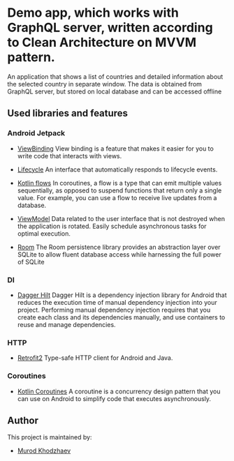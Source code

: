 # Demo app, which  works with GraphQL server, written according to Clean Architecture on MVVM pattern.

An application that shows a list of countries and detailed information about the selected country in
separate window. The data is obtained from GraphQL server, but stored on local database and can
be accessed offline

## Used libraries and features

### Android Jetpack

* [ViewBinding](https://developer.android.com/topic/libraries/view-binding) View binding is a
  feature that makes it easier for you to write code that interacts with views.

* [Lifecycle](https://developer.android.com/topic/libraries/architecture/lifecycle) An interface
  that automatically responds to lifecycle events.

* [Kotlin flows](https://developer.android.com/kotlin/flow) In coroutines, a flow is a type that can
  emit multiple values sequentially, as opposed to suspend functions that return only a single
  value. For example, you can use a flow to receive live updates from a database.

* [ViewModel](https://developer.android.com/topic/libraries/architecture/viewmodel) Data related to
  the user interface that is not destroyed when the application is rotated. Easily schedule
  asynchronous tasks for optimal execution.

* [Room](https://developer.android.com/training/data-storage/room) The Room persistence library
  provides an abstraction layer over SQLite to allow fluent database access while harnessing the
  full power of SQLite

### DI

* [Dagger Hilt](https://developer.android.com/training/dependency-injection/hilt-android) Dagger Hilt is a
  dependency injection library for Android that reduces the execution time of manual dependency
  injection into your project. Performing manual dependency injection requires that you create each
  class and its dependencies manually, and use containers to reuse and manage dependencies.

### HTTP

* [Retrofit2](https://github.com/square/retrofit) Type-safe HTTP client for Android and Java.

### Coroutines

* [Kotlin Coroutines](https://github.com/Kotlin/kotlinx.coroutines) A coroutine is a concurrency 
  design pattern that you can use on Android to simplify code that executes asynchronously.

## Author
This project is maintained by:
* [Murod Khodzhaev](https://github.com/mmh-dev)